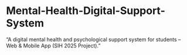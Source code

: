 # Mental-Health-Digital-Support-System
“A digital mental health and psychological support system for students – Web &amp; Mobile App (SIH 2025 Project).”
